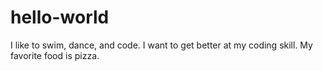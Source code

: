 # hello-world

I like to swim, dance, and code. I want to get better at my coding skill. My favorite food is pizza. 
